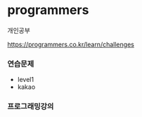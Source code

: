# programmers
개인공부   

          
https://programmers.co.kr/learn/challenges    
   
### 연습문제
* level1
* kakao
  
### 프로그래밍강의   



